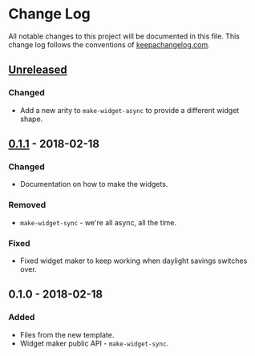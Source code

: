 # Change Log
All notable changes to this project will be documented in this file. This change log follows the conventions of [keepachangelog.com](http://keepachangelog.com/).

## [Unreleased]
### Changed
- Add a new arity to `make-widget-async` to provide a different widget shape.

## [0.1.1] - 2018-02-18
### Changed
- Documentation on how to make the widgets.

### Removed
- `make-widget-sync` - we're all async, all the time.

### Fixed
- Fixed widget maker to keep working when daylight savings switches over.

## 0.1.0 - 2018-02-18
### Added
- Files from the new template.
- Widget maker public API - `make-widget-sync`.

[Unreleased]: https://github.com/your-name/netlify-client/compare/0.1.1...HEAD
[0.1.1]: https://github.com/your-name/netlify-client/compare/0.1.0...0.1.1
